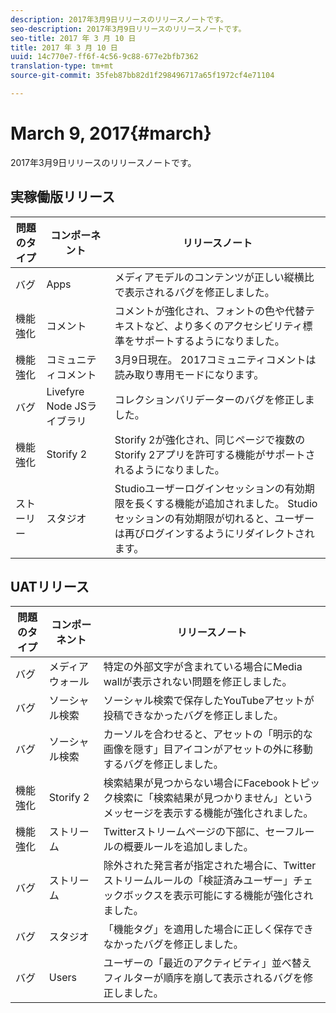 ```yaml
---
description: 2017年3月9日リリースのリリースノートです。
seo-description: 2017年3月9日リリースのリリースノートです。
seo-title: 2017 年 3 月 10 日
title: 2017 年 3 月 10 日
uuid: 14c770e7-ff6f-4c56-9c88-677e2bfb7362
translation-type: tm+mt
source-git-commit: 35feb87bb82d1f298496717a65f1972cf4e71104

---
```



# March 9, 2017{#march}

2017年3月9日リリースのリリースノートです。

## 実稼働版リリース

| **問題のタイプ** | **コンポーネント** | **リリースノート** |
|---|---|---|
| バグ | Apps | メディアモデルのコンテンツが正しい縦横比で表示されるバグを修正しました。 |
| 機能強化 | コメント | コメントが強化され、フォントの色や代替テキストなど、より多くのアクセシビリティ標準をサポートするようになりました。 |
| 機能強化 | コミュニティコメント | 3月9日現在。 2017コミュニティコメントは読み取り専用モードになります。 |
| バグ | Livefyre Node JSライブラリ | コレクションバリデーターのバグを修正しました。 |
| 機能強化 | Storify 2 | Storify 2が強化され、同じページで複数のStorify 2アプリを許可する機能がサポートされるようになりました。 |
| ストーリー | スタジオ | Studioユーザーログインセッションの有効期限を長くする機能が追加されました。 Studioセッションの有効期限が切れると、ユーザーは再びログインするようにリダイレクトされます。 |

## UATリリース

| **問題のタイプ** | **コンポーネント** | **リリースノート** |
|---|---|---|
| バグ | メディアウォール | 特定の外部文字が含まれている場合にMedia wallが表示されない問題を修正しました。 |
| バグ | ソーシャル検索 | ソーシャル検索で保存したYouTubeアセットが投稿できなかったバグを修正しました。 |
| バグ | ソーシャル検索 | カーソルを合わせると、アセットの「明示的な画像を隠す」目アイコンがアセットの外に移動するバグを修正しました。 |
| 機能強化 | Storify 2 | 検索結果が見つからない場合にFacebookトピック検索に「検索結果が見つかりません」というメッセージを表示する機能が強化されました。 |
| 機能強化 | ストリーム | Twitterストリームページの下部に、セーフルールの概要ルールを追加しました。 |
| バグ | ストリーム | 除外された発言者が指定された場合に、Twitterストリームルールの「検証済みユーザー」チェックボックスを表示可能にする機能が強化されました。 |
| バグ | スタジオ | 「機能タグ」を適用した場合に正しく保存できなかったバグを修正しました。 |
| バグ | Users | ユーザーの「最近のアクティビティ」並べ替えフィルターが順序を崩して表示されるバグを修正しました。 |

